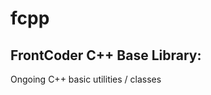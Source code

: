 # fcpp
FrontCoder C++ Base Library:
---------------------------
Ongoing C++ basic utilities / classes
